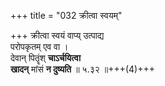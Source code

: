 +++
title = "032 क्रीत्वा स्वयम्"

+++
क्रीत्वा स्वयं वाप्य् उत्पाद्य  
परोपकृतम् एव वा ।  
देवान् पितॄंश् **चाऽर्चयित्वा**  
**खादन्** मांसं **न दुष्यति**  ॥ ५.३२ ॥+++(4)+++